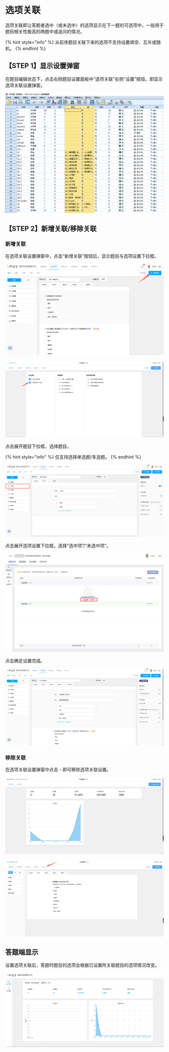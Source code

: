 # 选项关联

选项关联即让答题者选中（或未选中）的选项显示在下一题的可选项中，一般用于题目相关性极高的两题中或追问的情况。

{% hint style="info" %}
从前序题目关联下来的选项不支持设置填空、互斥或随机。
{% endhint %}

## 【STEP 1】显示设置弹窗

在题目编辑状态下，点击右侧题目设置面板中“选项关联”右侧“设置”按钮，即显示选项关联设置弹窗。

![&#x9009;&#x9879;&#x8BBE;&#x7F6E;&#x5173;&#x8054;&#x5F39;&#x7A97;](../../../.gitbook/assets/image%20%28323%29.png)

## 【STEP 2】新增关联/移除关联

### 新增关联

在选项关联设置弹窗中，点击“新增关联”按钮后，显示题目与选项设置下拉框。

![&#x65B0;&#x589E;&#x5173;&#x8054;](../../../.gitbook/assets/image%20%28190%29.png)

![&#x9898;&#x76EE;&#x4E0E;&#x9009;&#x9879;&#x8BBE;&#x7F6E;&#x4E0B;&#x62C9;&#x6846;](../../../.gitbook/assets/image%20%2820%29.png)



点击展开题目下拉框，选择题目。

{% hint style="info" %}
仅支持选择单选题/多选题。
{% endhint %}

![&#x9009;&#x62E9;&#x5173;&#x8054;&#x9898;&#x76EE;](../../../.gitbook/assets/image%20%2854%29.png)



点击展开选项设置下拉框，选择“选中项”/“未选中项”。

![&#x5173;&#x8054;&#x9879;&#x8BBE;&#x7F6E;](../../../.gitbook/assets/image%20%28423%29.png)



点击确定设置完成。

![&#x9898;&#x76EE;&#x7F16;&#x8F91;&#x72B6;&#x6001;&#x4E0B;&#x663E;&#x793A;&#x9009;&#x9879;&#x5173;&#x8054;](../../../.gitbook/assets/image%20%28439%29.png)

### 移除关联

在选项关联设置弹窗中点击 - 即可移除选项关联设置。

![&#x79FB;&#x9664;&#x9009;&#x9879;&#x5173;&#x8054;](../../../.gitbook/assets/image%20%28103%29.png)

![&#x79FB;&#x9664;&#x540E;&#x9898;&#x76EE;&#x7F16;&#x8F91;&#x72B6;&#x6001;&#x4E0B;&#x7684;&#x663E;&#x793A;](../../../.gitbook/assets/image%20%2896%29.png)

## 答题端显示

设置选项关联后，答题时题目的选项会根据已设置所关联题目的选项情况改变。

![&#x7B54;&#x9898;&#x7AEF;&#x663E;&#x793A;&#x9009;&#x9879;&#x5173;&#x8054;](../../../.gitbook/assets/image%20%28117%29.png)

